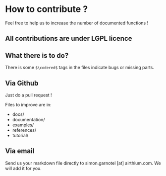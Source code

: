 # How to contribute ?

Feel free to help us to increase the number of documented functions !

All contributions are under LGPL licence
---------------------------------------

## What there is to do?

There is some `$\codered$` tags in the files indicate bugs or missing parts.

## Via Github

Just do a pull request !

Files to improve are in:
- docs/
 - documentation/
 - examples/
 - references/
 - tutorial/

## Via email

Send us your markdown file directly to simon.garnotel [at] airthium.com.
We will add it for you.
